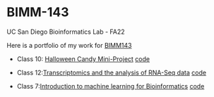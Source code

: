 # BIMM-143
UC San Diego Bioinformatics Lab - FA22

Here is a portfolio of my work for [BIMM143](https://bioboot.github.io/bimm143_F22/)

- Class 10: [Halloween Candy Mini-Project](https://github.com/nickolasbeam/BIMM-143/blob/main/Halloween%20Mini-Project.md) [code](https://github.com/nickolasbeam/BIMM-143/blob/main/Halloween%20Mini-Project.qmd)

- Class 12:[Transcriptomics and the analysis of RNA-Seq data](https://bioboot.github.io/bimm143_F22/class-material/Class15.html) [code](https://github.com/nickolasbeam/BIMM-143/blob/main/Class%2012/Class%2012%20Lab.md)


- Class 7:[Introduction to machine learning for Bioinformatics](https://bioboot.github.io/bimm143_F22/class-material/lab7.html) [code]()
